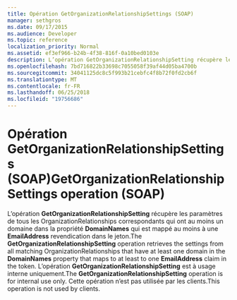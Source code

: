 ```yaml
---
title: Opération GetOrganizationRelationshipSettings (SOAP)
manager: sethgros
ms.date: 09/17/2015
ms.audience: Developer
ms.topic: reference
localization_priority: Normal
ms.assetid: ef3ef966-b24b-4f38-816f-0a10bed0103e
description: L’opération GetOrganizationRelationshipSetting récupère les paramètres de tous les OrganizationRelationships correspondants qui ont au moins un domaine dans la propriété DomainNames qui mappe sur au moins un EmailAddress revendication dans le jeton. L’opération GetOrganizationRelationshipSetting est à usage interne uniquement. Cette opération n’est pas utilisée par les clients.
ms.openlocfilehash: 7bd716822b33698c7055058f39af44d05ba4700b
ms.sourcegitcommit: 34041125dc8c5f993b21cebfc4f8b72f0fd2cb6f
ms.translationtype: MT
ms.contentlocale: fr-FR
ms.lasthandoff: 06/25/2018
ms.locfileid: "19756686"
---
```

# <a name="getorganizationrelationshipsettings-operation-soap"></a><span data-ttu-id="90f87-105">Opération GetOrganizationRelationshipSettings (SOAP)</span><span class="sxs-lookup"><span data-stu-id="90f87-105">GetOrganizationRelationshipSettings operation (SOAP)</span></span>

<span data-ttu-id="90f87-106">L’opération **GetOrganizationRelationshipSetting** récupère les paramètres de tous les OrganizationRelationships correspondants qui ont au moins un domaine dans la propriété **DomainNames** qui est mappé au moins à une **EmailAddress** revendication dans le jeton.</span><span class="sxs-lookup"><span data-stu-id="90f87-106">The **GetOrganizationRelationshipSetting** operation retrieves the settings from all matching OrganizationRelationships that have at least one domain in the **DomainNames** property that maps to at least to one **EmailAddress** claim in the token.</span></span> <span data-ttu-id="90f87-107">L’opération **GetOrganizationRelationshipSetting** est à usage interne uniquement.</span><span class="sxs-lookup"><span data-stu-id="90f87-107">The **GetOrganizationRelationshipSetting** operation is for internal use only.</span></span> <span data-ttu-id="90f87-108">Cette opération n’est pas utilisée par les clients.</span><span class="sxs-lookup"><span data-stu-id="90f87-108">This operation is not used by clients.</span></span> 
  

